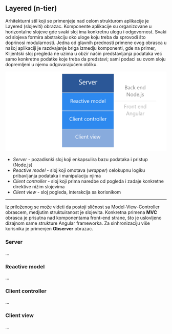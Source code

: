 ## Layered (n-tier)

Arhitekturni stil koji se primenjeje nad celom strukturom aplikacije je Layered (slojeviti) obrazac. Komponente aplikacije su organizovane u horizontalne slojeve gde svaki sloj ima konkretnu ulogu i odgovornost. Svaki od slojeva formira abstrakciju oko uloge koju treba da sprovodi što doprinosi modularnosti. Jedna od glavnih prednosti primene ovog obrasca u našoj aplikaciji je razdvajanje briga izmedju komponenti, gde na primer, Klijentski sloj pregleda ne uzima u obzir način predstavljanja podataka već samo konkretne podatke koje treba da predstavi; sami podaci su ovom sloju dopremljeni u njemu odgovarajućem obliku.

![alt text][layered]

[layered]: images/layered.png

* *Server* - pozadisnki sloj koji enkapsulira bazu podataka i pristup (Node.js)
* *Reactive model* - sloj koji omotava (*wrapper*) celokupnu logiku pribavljanja podataka i manipulaciju njima
* *Client controller* - sloj koji prima naredbe od pogleda i zadaje konkretne direktive nižim slojevima
* *Client view* - sloj pogleda, interakcija sa korisnikom 

---

Iz priloženog se može videti da postoji sličnost sa Model-View-Controller obrascem, medjutim struktuiranost je slojevita. Konkretna primena **MVC** obrasca je prisutna nad komponentama front-end strane, što je uslovljeno dizajnom same strukture Angular frameworka. Za sinhronizaciju više korisnika je primenjen **Observer** obrazac.

### Server

...

### Reactive model

...

### Client controller

...

### Client view

...
